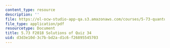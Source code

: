 ```yaml
---
content_type: resource
description: ''
file: https://ol-ocw-studio-app-qa.s3.amazonaws.com/courses/5-73-quantum-mechanics-i-fall-2018/d3d3e10d3c7bbd2ad1c6f26895545703_MIT5_73F18_quiz34_soln.pdf
file_type: application/pdf
resourcetype: Document
title: 5.73 F2018 Solutions of Quiz 34
uid: d3d3e10d-3c7b-bd2a-d1c6-f26895545703
---
```

